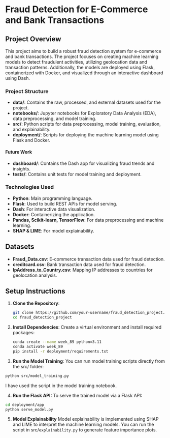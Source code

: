 # Fraud Detection for E-Commerce and Bank Transactions

## Project Overview
This project aims to build a robust fraud detection system for e-commerce and bank transactions. The project focuses on creating machine learning models to detect fraudulent activities, utilizing geolocation data and transaction patterns. Additionally, the models are deployed using Flask, containerized with Docker, and visualized through an interactive dashboard using Dash.

### Project Structure
- **data/**: Contains the raw, processed, and external datasets used for the project.
- **notebooks/**: Jupyter notebooks for Exploratory Data Analysis (EDA), data preprocessing, and model training.
- **src/**: Python scripts for data preprocessing, model training, evaluation, and explainability.
- **deployment/**: Scripts for deploying the machine learning model using Flask and Docker.

#### Future Work
- **dashboard/**: Contains the Dash app for visualizing fraud trends and insights.
- **tests/**: Contains unit tests for model training and deployment.
  
### Technologies Used
- **Python**: Main programming language.
- **Flask**: Used to build REST APIs for model serving.
- **Dash**: For interactive data visualization.
- **Docker**: Containerizing the application.
- **Pandas, Scikit-learn, TensorFlow**: For data preprocessing and machine learning.
- **SHAP & LIME**: For model explainability.

## Datasets
- **Fraud_Data.csv**: E-commerce transaction data used for fraud detection.
- **creditcard.csv**: Bank transaction data used for fraud detection.
- **IpAddress_to_Country.csv**: Mapping IP addresses to countries for geolocation analysis.

## Setup Instructions

1. **Clone the Repository**:
   ```bash
   git clone https://github.com/your-username/fraud_detection_project.git
   cd fraud_detection_project
   ```
2. **Install Dependencies**:
    Create a virtual environment and install required packages:
    ```bash
    conda create --name week_89 python=3.11
    conda activate week_89
    pip install -r deployment/requirements.txt
    ```
3. **Run the Model Training**: You can run model training scripts directly from the src/ folder:
```bash
python src/model_training.py
```
I have used the script in the model training notebook.

4. **Run the Flask API:** To serve the trained model via a Flask API:
```bash
cd deployment/app
python serve_model.py
```

5. **Model Explainability**
Model explainability is implemented using SHAP and LIME to interpret the machine learning models. You can run the script in src/`explainability.py` to generate feature importance plots.


